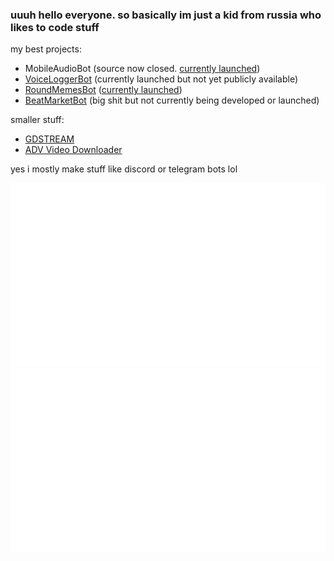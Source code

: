 ### uuuh hello everyone. so basically im just a kid from russia who likes to code stuff

my best projects:
- MobileAudioBot (source now closed. [currently launched](https://top.gg/bot/1121551858213855383))
- [VoiceLoggerBot](https://github.com/roflb0y/VoiceLoggerBot) (currently launched but not yet publicly available)
- [RoundMemesBot](https://github.com/roflb0y/RoundMemesBot) ([currently launched](https://t.me/roundmemes_bot))
- [BeatMarketBot](https://github.com/roflb0y/BeatMarketBot) (big shit but not currently being developed or launched)

smaller stuff:
- [GDSTREAM](https://github.com/roflb0y/GDSTREAM)
- [ADV Video Downloader](https://github.com/roflb0y/ADV-Video-Downloader)

yes i mostly make stuff like discord or telegram bots lol

![](https://raw.githubusercontent.com/roflb0y/metrics/master/generated/languages.svg#gh-dark-mode-only)
![](https://raw.githubusercontent.com/roflb0y/metrics/master/generated/languages.svg#gh-light-mode-only)
